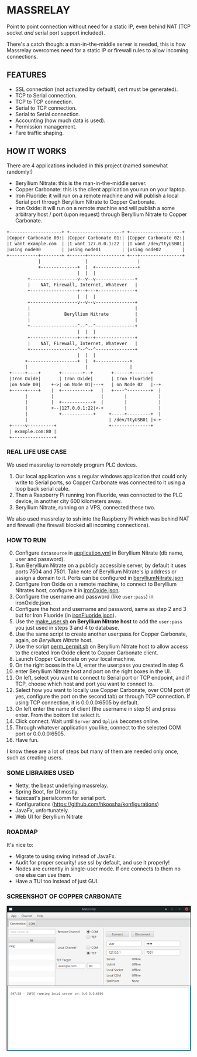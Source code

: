 # MASSRELAY

Point to point connection without need for a static IP, even behind NAT (TCP socket *and* serial port support included).

There's a catch though: a man-in-the-middle server is needed, this is how Massrelay overcomes need for a static IP or
firewall rules to allow incoming connections.

## FEATURES

- SSL connection (not activated by default!, cert must be generated).
- TCP to Serial connection.
- TCP to TCP connection.
- Serial to TCP connection.
- Serial to Serial connection.
- Accounting (how much data is used).
- Permission management.
- Fare traffic shaping.

## HOW IT WORKS

There are 4 applications included in this project (named somewhat randomly!)

- Beryllium Nitrate: this is the man-in-the-middle server.
- Copper Carbonate: this is the client application you run on your laptop.
- Iron Fluoride: it will run on a remote machine and will publish a local Serial port through Beryllium Nitrate to
  Copper Carbonate.
- Iron Oxide: it will run on a remote machine and will publish a some arbitrary host / port (upon request) through
  Beryllium Nitrate to Copper Carbonate.

```
+--------------------+ +--------------------+ +--------------------+
|Copper Carbonate 00:| |Copper Carbonate 01:| |Copper Carbonate 02:|
|I want example.com  | |I want 127.0.0.1:22 | |I want /dev/ttyUSB01|
|using node00        | |using node01        | |using node02        |
+-----------+--------+ +------+-------------+ +---+----------------+
            |                 |                   |
            +--------------+  |  +----------------+
                           |  |  |
        +------------------v--v--v---------------+
        |    NAT, Firewall, Internet, Whatever   |
        +------------------+--+---+--------------+
                           |  |  |
        +------------------v--v--v---------------+
        |                                        |
        |             Beryllium Nitrate          |
        |                                        |
        +------------------^--^--^---------------+
                           |  |  |
        +------------------+--+--+---------------+
        |    NAT, Firewall, Internet, Whatever   |
        +------------------^--^--^---------------+
                           |  |  |
       +-------------------+  |  +-------------+
       |                      |                |
 +-----+----+       +--------+--+       +------+-------+
 |Iron Oxide|       | Iron Oxide|       | Iron Fluoride|
 |on Node 00|    +->| on Node 01|---+   | on Node 02   |--+
 +-----+----+    |  +-----------+   |   +----^---------+  |
       |         |                  |        |            |
       |         |  +------------+  |        |            |
       |         +--|127.0.0.1:22|<-+        |            |
       |            +------------+     +-----+---------+  |
       |                               | /dev/ttyUSB01 |<-+
 +-----v----------+                    +---------------+
 | example.com:80 |
 +----------------+
```

### REAL LIFE USE CASE

We used massrelay to remotely program PLC devices.

1. Our local application was a regular windows application that could only write to Serial ports, so Copper Carbonate
   was connected to it using a loop back serial cable.
2. Then a Raspberry Pi running Iron Fluoride, was connected to the PLC device, in another city 600 kilometers away.
3. Beryllium Nitrate, running on a VPS, connected these two.

We also used massrelay to ssh into the Raspberry Pi which was behind NAT and firewall (the firewall blocked all incoming
connections).

### HOW TO RUN

0. Configure `datasource` in [application.yml](./beryllium_nitrate/src/main/resources/application.yml) in Beryllium
   Nitrate (db name, user and password).
1. Run Beryllium Nitrate on a publicly accessible server, by default it uses ports 7504 and 7501. Take note of Beryllium
   Nitrate's ip address or assign a domain to it. Ports can be configured in
   [berylliumNitrate.json](./beryllium_nitrate/src/main/resources/berylliumNitrate.json)
2. Configure Iron Oxide on a remote machine, to connect to Beryllium Nitrates host, configure it in
   [ironOxide.json](./iron_oxide/src/main/resources/ironOxide.json).
3. Configure the username and password (like `user:pass`) in ironOxide.json.
4. Configure the host and username and password, same as step 2 and 3 but for Iron Fluoride (in
   [ironFluoride.json](./iron_fluoride/src/main/resources/ironFluoride.json)).
5. Use the [make_user.sh](./x_scripts/make_user.sh) **on Beryllium Nitrate host** to add the `user:pass` you just used
   in steps 3 and 4 to database.
6. Use the same script to create another user:pass for Copper Carbonate, again, *on Beryllium Nitrate* host.
7. Use the script [perm_permit.sh](./x_scripts/perm_permit.sh) on Beryllium Nitrate host to allow access to the created
   Iron Oxide client to Copper Carbonate client.
8. Launch Copper Carbonate on your local machine.
9. On the right boxes in the UI, enter the user:pass you created in step 6.
10. enter Beryllium Nitrate host and port on the right boxes in the UI.
11. On left, select you want to connect to Serial port or TCP endpoint, and if TCP, choose which host and port you want
    to connect to.
12. Select how you want to locally use Copper Carbonate, over COM port (if yes, configure the port on the second tab) or
    through TCP connection. If using TCP connection, it is 0.0.0.0:6505 by default.
13. On left enter the name of client (the username in step 5) and press enter. From the bottom list select it.
14. Click connect. Wait until `Server` and `Uplink` becomes online.
15. Through whatever application you like, connect to the selected COM port or 0.0.0.0:6505.
16. Have fun.

I know these are a lot of steps but many of them are needed only once, such as creating users.

### SOME LIBRARIES USED

- Netty, the beast underlying massrelay.
- Spring Boot, for DI mostly.
- fazecast's jserialcomm for serial port.
- Konfigurations (https://github.com/hkoosha/konfigurations)
- JavaFx, unfortunately.
- Web UI for Beryllium Nitrate

### ROADMAP

It's nice to:

- Migrate to using swing instead of JavaFx.
- Audit for proper security! use ssl by default, and use it properly!
- Nodes are currently in single-user mode. If one connects to them no one else can use them.
- Have a TUI too instead of just GUI.

### SCREENSHOT OF COPPER CARBONATE

![Copper Carbonate Screen Shot](massrelay.png "Copper Carbonate")